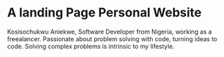 # A landing Page Personal Website

Kosisochukwu Aniekwe, Software Developer from Nigeria, working as a freealancer.
Passionate about problem solving with code, turning ideas to code.
Solving complex problems is intrinsic to my lifestyle.
